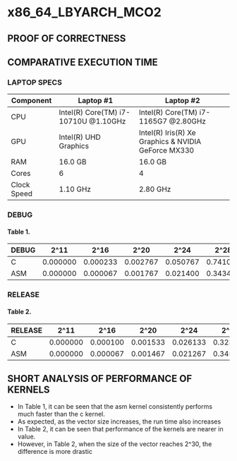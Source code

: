 # x86_64_LBYARCH_MCO2

## PROOF OF CORRECTNESS


## COMPARATIVE EXECUTION TIME

### LAPTOP SPECS

| Component        | Laptop #1                             | Laptop #2                                      |
|------------------|---------------------------------------|------------------------------------------------|
| CPU              | Intel(R) Core(TM) i7-10710U @1.10GHz  | Intel(R) Core(TM) i7-1165G7 @2.80GHz           |
| GPU              | Intel(R) UHD Graphics                 | Intel(R) Iris(R) Xe Graphics & NVIDIA GeForce MX330 |
| RAM              | 16.0 GB                               | 16.0 GB                                        |
| Cores            | 6                                     | 4                                              |
| Clock Speed      | 1.10 GHz                              | 2.80 GHz                                       |


### DEBUG

#### Table 1.
| DEBUG    | 2^11     | 2^16     | 2^20     | 2^24     | 2^28     | 2^29     | 2^30     |
|----------|----------|----------|----------|----------|----------|----------|----------|
| C        | 0.000000 | 0.000233 | 0.002767 | 0.050767 | 0.741000 | 1.555000 | 3.586967 |
| ASM      | 0.000000 | 0.000067 | 0.001767 | 0.021400 | 0.343433 | 0.808533 | 1.575333 |



### RELEASE
#### Table 2.
| RELEASE  | 2^11     | 2^16     | 2^20     | 2^24     | 2^28     | 2^29     | 2^30     |
|----------|----------|----------|----------|----------|----------|----------|----------|
| C        | 0.000000 | 0.000100 | 0.001533 | 0.026133 | 0.323233 | 0.819367 | 3.110133 |
| ASM      | 0.000000 | 0.000067 | 0.001467 | 0.021267 | 0.345300 | 0.943600 | 1.722400 |


## SHORT ANALYSIS OF PERFORMANCE OF KERNELS

- In Table 1, it can be seen that the asm kernel consistently performs much faster than the c kernel. 
- As expected, as the vector size increases, the run time also increases
- In Table 2, it can be seen that performance of the kernels are nearer in value. 
- However, in Table 2, when the size of the vector reaches 2^30, the difference is more drastic
